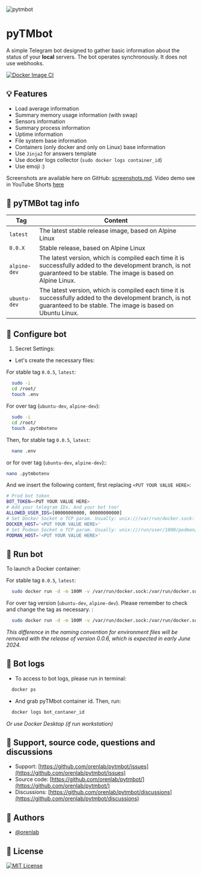 ![pytmbot](https://socialify.git.ci/orenlab/pytmbot/image?description=1&forks=1&issues=1&language=1&name=1&owner=1&pattern=Floating%20Cogs&pulls=1&stargazers=1&theme=Auto)

# pyTMbot

A simple Telegram bot designed to gather basic information about the status of your **local** servers. The bot operates
synchronously. It does not use webhooks.

[![Docker Image CI](https://github.com/orenlab/pytmbot/actions/workflows/docker-image.yml/badge.svg)](https://github.com/orenlab/pytmbot/actions/workflows/docker-image.yml)

## 💡 Features

- Load average information
- Summary memory usage information (with swap)
- Sensors information
- Summary process information
- Uptime information
- File system base information
- Containers (only docker and only on Linux) base information
- Use `Jinja2` for answers template
- Use docker logs collector (`sudo docker logs container_id`)
- Use emoji :)

Screenshots are available here on
GitHub: [screenshots.md](https://github.com/orenlab/pytmbot/blob/master/docs/screenshots.md).
Video demo see in YouTube Shorts [here](https://youtube.com/shorts/81RE_PNjxLQ?feature=shared)

## 🐋 pyTMBot tag info

| Tag          | Content                                                                                                                                                                 |
|--------------|-------------------------------------------------------------------------------------------------------------------------------------------------------------------------|
| `latest`     | The latest stable release image, based on Alpine Linux                                                                                                                  |
| `0.0.X`      | Stable release, based on Alpine Linux                                                                                                                                   |
| `alpine-dev` | The latest version, which is compiled each time it is successfully added to the development branch, is not guaranteed to be stable. The image is based on Alpine Linux. |
| `ubuntu-dev` | The latest version, which is compiled each time it is successfully added to the development branch, is not guaranteed to be stable. The image is based on Ubuntu Linux. |

## 🧪 Configure bot

1. Secret Settings:

- Let's create the necessary files:

For stable tag `0.0.5`, `latest`:

```bash
  sudo -i
  cd /root/
  touch .env
```

For over tag (`ubuntu-dev`, `alpine-dev`):

```bash
  sudo -i
  cd /root/
  touch .pytmbotenv
```

Then, for stable tag `0.0.5`, `latest`:

```bash
  nano .env
```

or for over tag (`ubuntu-dev`, `alpine-dev`)::

```bash
nano .pytmbotenv
```

And we insert the following content, first replacing `<PUT YOUR VALUE HERE>`:

```bash
# Prod bot token
BOT_TOKEN=<PUT YOUR VALUE HERE>
# Add your telegram IDs. And your bot too!
ALLOWED_USER_IDS=[00000000000, 00000000000]
# Set Docker Socket o TCP param. Usually: unix:///var/run/docker.sock: 
DOCKER_HOST='<PUT YOUR VALUE HERE>'
# Set Podman Socket o TCP param. Usually: unix:///run/user/1000/podman/podman.sock 
PODMAN_HOST='<PUT YOUR VALUE HERE>'
```

## 🔌 Run bot

To launch a Docker container:

For stable tag `0.0.5`, `latest`:

```bash
  sudo docker run -d -m 100M -v /var/run/docker.sock:/var/run/docker.sock:ro -v /root/.env:/opt/pytmbot/.env:ro --restart=always --name=pytmbot --pid=host --security-opt=no-new-privileges orenlab/pytmbot:latest
```

For over tag version (`ubuntu-dev`, `alpine-dev`). Please remember to check and change the tag as necessary.
:

```bash
  sudo docker run -d -m 100M -v /var/run/docker.sock:/var/run/docker.sock:ro -v /root/.pytmbotenv:/opt/pytmbot/.pytmbotenv:ro --restart=always --name=pytmbot --pid=host --security-opt=no-new-privileges orenlab/pytmbot:alpine-dev
```

_This difference in the naming convention for environment files will be removed with the release of version 0.0.6, which
is expected in early June 2024._

## 🚀 Bot logs

- To access to bot logs, please run in terminal:

```bash
  docker ps
```

- And grab pyTMbot container id. Then, run:

```bash
  docker logs bot_contaner_id
```

_Or use Docker Desktop (if run workstation)_

## 👾 Support, source code, questions and discussions

- Support: [https://github.com/orenlab/pytmbot/issues](https://github.com/orenlab/pytmbot/issues)
- Source code: [https://github.com/orenlab/pytmbot/](https://github.com/orenlab/pytmbot/)
- Discussions: [https://github.com/orenlab/pytmbot/discussions](https://github.com/orenlab/pytmbot/discussions)

## 🧬 Authors

- [@orenlab](https://github.com/orenlab)

## 📜 License

[![MIT License](https://img.shields.io/badge/License-MIT-green.svg)](https://choosealicense.com/licenses/mit/)
